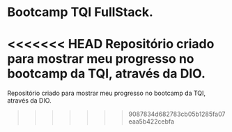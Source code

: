 # Bootcamp TQI FullStack.
<<<<<<< HEAD
Repositório criado para mostrar meu progresso no bootcamp da TQI, através da DIO.
=======
Repositório criado para mostrar meu progresso no bootcamp da TQI, através da DIO.
>>>>>>> 9087834d682783cb05b1285fa07eaa5b422cebfa
